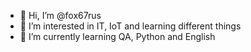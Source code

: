 - 👋 Hi, I’m @fox67rus
- 👀 I’m interested in IT, IoT and learning different things
- 🌱 I’m currently learning QA, Python and English

<!---
fox67rus/fox67rus is a ✨ special ✨ repository because its `README.md` (this file) appears on your GitHub profile.
You can click the Preview link to take a look at your changes.
--->
